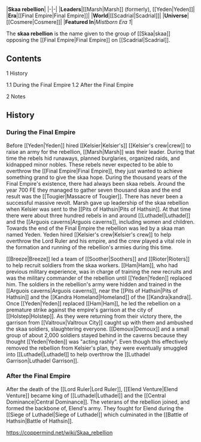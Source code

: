 |**Skaa rebellion**|
|-|-|
|**Leaders**|[[Marsh\|Marsh]] (formerly), [[Yeden\|Yeden]]|
|**Era**|[[Final Empire\|Final Empire]]|
|**World**|[[Scadrial\|Scadrial]]|
|**Universe**|[[Cosmere\|Cosmere]]|
|**Featured In**|*Mistborn Era 1*|

The **skaa rebellion** is the name given to the group of [[Skaa\|skaa]] opposing the [[Final Empire\|Final Empire]] on [[Scadrial\|Scadrial]].

## Contents

1 History

1.1 During the Final Empire
1.2 After the Final Empire


2 Notes


## History
### During the Final Empire
Before [[Yeden\|Yeden]] hired [[Kelsier\|Kelsier's]] [[Kelsier's crew\|crew]] to raise an army for the rebellion, [[Marsh\|Marsh]] was their leader. During that time the rebels hid runaways, planned burglaries, organized raids, and kidnapped minor nobles. These rebels never expected to be able to overthrow the [[Final Empire\|Final Empire]], they just wanted to achieve something grand to give the skaa hope.
During the thousand years of the Final Empire's existence, there had always been skaa rebels. Around the year 700 FE they managed to gather seven thousand skaa and the end result was the [[Tougier\|Massacre of Tougier]]. There has never been a successful massive revolt.
Marsh gave up leadership of the skaa rebellion when Kelsier was sent to the [[Pits of Hathsin\|Pits of Hathsin]]. At that time there were about three hundred rebels in and around [[Luthadel\|Luthadel]] and the [[Arguois caverns\|Arguois caverns]], including women and children.
Towards the end of the Final Empire the rebellion was led by a skaa man named Yeden. Yeden hired [[Kelsier's crew\|Kelsier's crew]] to help overthrow the Lord Ruler and his empire, and the crew played a vital role in the formation and running of the rebellion's armies during this time.

[[Breeze\|Breeze]] led a team of [[Soother\|Soothers]] and [[Rioter\|Rioters]] to help recruit soldiers from the skaa workers.
[[Ham\|Ham]], who had previous military experience, was in charge of training the new recruits and was the military commander of the rebellion until [[Yeden\|Yeden]] replaced him. 
The soldiers in the rebellion's army were hidden and trained in the [[Arguois caverns\|Arguois caverns]], near the [[Pits of Hathsin\|Pits of Hathsin]] and the [[Kandra Homeland\|Homeland]] of the [[Kandra\|kandra]].
Once [[Yeden\|Yeden]] replaced [[Ham\|Ham]], he led the rebellion on a premature strike against the empire's garrison at the city of [[Holstep\|Holstep]]. As they were returning from their victory there, the garrison from [[Valtroux\|Valtroux City]] caught up with them and ambushed the skaa soldiers, slaughtering everyone.
[[Demoux\|Demoux]] and a small group of about 2,000 soldiers stayed behind in the caverns because they thought [[Yeden\|Yeden]] was "acting rashly". Even though this effectively removed the rebellion from Kelsier's plan, they were eventually smuggled into [[Luthadel\|Luthadel]] to help overthrow the [[Luthadel Garrison\|Luthadel Garrison]].

### After the Final Empire
After the death of the [[Lord Ruler\|Lord Ruler]], [[Elend Venture\|Elend Venture]] became king of [[Luthadel\|Luthadel]] and the [[Central Dominance\|Central Dominance]]. The veterans of the rebellion joined, and formed the backbone of, Elend's army. They fought for Elend during the [[Siege of Luthadel\|Siege of Luthadel]] which culminated in the [[Battle of Hathsin\|Battle of Hathsin]].



https://coppermind.net/wiki/Skaa_rebellion
